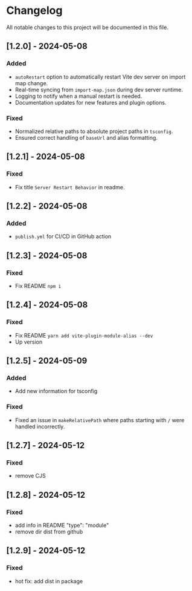 # Changelog

All notable changes to this project will be documented in this file.

## [1.2.0] - 2024-05-08

### Added

- `autoRestart` option to automatically restart Vite dev server on import map change.
- Real-time syncing from `import-map.json` during dev server runtime.
- Logging to notify when a manual restart is needed.
- Documentation updates for new features and plugin options.

### Fixed

- Normalized relative paths to absolute project paths in `tsconfig`.
- Ensured correct handling of `baseUrl` and alias formatting.

## [1.2.1] - 2024-05-08

### Fixed

- Fix title `Server Restart Behavior` in readme.

## [1.2.2] - 2024-05-08

### Added

- `publish.yml` for CI/CD in GitHub action

## [1.2.3] - 2024-05-08

### Fixed

- Fix README `npm i`

## [1.2.4] - 2024-05-08

### Fixed

- Fix README `yarn add vite-plugin-module-alias --dev`
- Up version

## [1.2.5] - 2024-05-09

### Added

- Add new information for tsconfig

### Fixed

- Fixed an issue in `makeRelativePath` where paths starting with `/` were handled incorrectly.

## [1.2.7] - 2024-05-12

### Fixed

- remove CJS

## [1.2.8] - 2024-05-12

### Fixed

- add info in README "type": "module"
- remove dir dist from github 

## [1.2.9] - 2024-05-12

### Fixed

- hot fix: add dist in package

